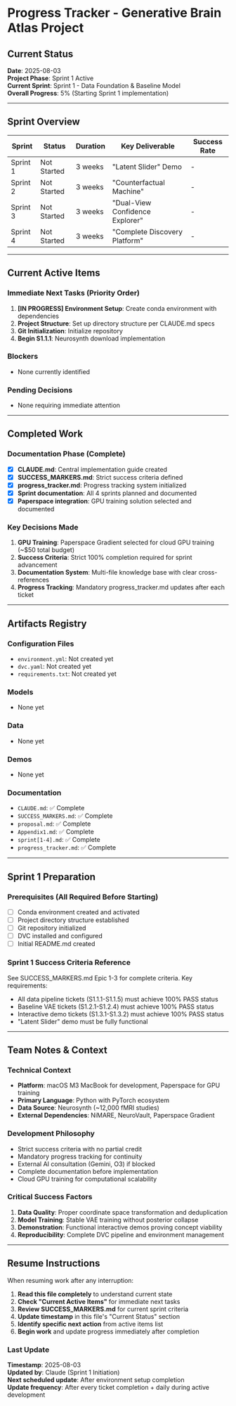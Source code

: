 # Progress Tracker - Generative Brain Atlas Project

## Current Status

**Date**: 2025-08-03  
**Project Phase**: Sprint 1 Active  
**Current Sprint**: Sprint 1 - Data Foundation & Baseline Model  
**Overall Progress**: 5% (Starting Sprint 1 implementation)

---

## Sprint Overview

| Sprint | Status | Duration | Key Deliverable | Success Rate |
|--------|--------|----------|-----------------|--------------|
| Sprint 1 | Not Started | 3 weeks | "Latent Slider" Demo | - |
| Sprint 2 | Not Started | 3 weeks | "Counterfactual Machine" | - |
| Sprint 3 | Not Started | 3 weeks | "Dual-View Confidence Explorer" | - |
| Sprint 4 | Not Started | 3 weeks | "Complete Discovery Platform" | - |

---

## Current Active Items

### Immediate Next Tasks (Priority Order)
1. **[IN PROGRESS] Environment Setup**: Create conda environment with dependencies
2. **Project Structure**: Set up directory structure per CLAUDE.md specs
3. **Git Initialization**: Initialize repository
4. **Begin S1.1.1**: Neurosynth download implementation

### Blockers
- None currently identified

### Pending Decisions
- None requiring immediate attention

---

## Completed Work

### Documentation Phase (Complete)
- [x] **CLAUDE.md**: Central implementation guide created
- [x] **SUCCESS_MARKERS.md**: Strict success criteria defined
- [x] **progress_tracker.md**: Progress tracking system initialized
- [x] **Sprint documentation**: All 4 sprints planned and documented
- [x] **Paperspace integration**: GPU training solution selected and documented

### Key Decisions Made
1. **GPU Training**: Paperspace Gradient selected for cloud GPU training (~$50 total budget)
2. **Success Criteria**: Strict 100% completion required for sprint advancement
3. **Documentation System**: Multi-file knowledge base with clear cross-references
4. **Progress Tracking**: Mandatory progress_tracker.md updates after each ticket

---

## Artifacts Registry

### Configuration Files
- `environment.yml`: Not created yet
- `dvc.yaml`: Not created yet
- `requirements.txt`: Not created yet

### Models
- None yet

### Data
- None yet

### Demos
- None yet

### Documentation
- `CLAUDE.md`: ✅ Complete
- `SUCCESS_MARKERS.md`: ✅ Complete  
- `proposal.md`: ✅ Complete
- `Appendix1.md`: ✅ Complete
- `sprint[1-4].md`: ✅ Complete
- `progress_tracker.md`: ✅ Complete

---

## Sprint 1 Preparation

### Prerequisites (All Required Before Starting)
- [ ] Conda environment created and activated
- [ ] Project directory structure established
- [ ] Git repository initialized
- [ ] DVC installed and configured
- [ ] Initial README.md created

### Sprint 1 Success Criteria Reference
See SUCCESS_MARKERS.md Epic 1-3 for complete criteria. Key requirements:
- All data pipeline tickets (S1.1.1-S1.1.5) must achieve 100% PASS status
- Baseline VAE tickets (S1.2.1-S1.2.4) must achieve 100% PASS status  
- Interactive demo tickets (S1.3.1-S1.3.2) must achieve 100% PASS status
- "Latent Slider" demo must be fully functional

---

## Team Notes & Context

### Technical Context
- **Platform**: macOS M3 MacBook for development, Paperspace for GPU training
- **Primary Language**: Python with PyTorch ecosystem
- **Data Source**: Neurosynth (~12,000 fMRI studies)
- **External Dependencies**: NiMARE, NeuroVault, Paperspace Gradient

### Development Philosophy
- Strict success criteria with no partial credit
- Mandatory progress tracking for continuity
- External AI consultation (Gemini, O3) if blocked
- Complete documentation before implementation
- Cloud GPU training for computational scalability

### Critical Success Factors
1. **Data Quality**: Proper coordinate space transformation and deduplication
2. **Model Training**: Stable VAE training without posterior collapse
3. **Demonstration**: Functional interactive demos proving concept viability
4. **Reproducibility**: Complete DVC pipeline and environment management

---

## Resume Instructions

When resuming work after any interruption:

1. **Read this file completely** to understand current state
2. **Check "Current Active Items"** for immediate next tasks
3. **Review SUCCESS_MARKERS.md** for current sprint criteria
4. **Update timestamp** in this file's "Current Status" section
5. **Identify specific next action** from active items list
6. **Begin work** and update progress immediately after completion

### Last Update
**Timestamp**: 2025-08-03  
**Updated by**: Claude (Sprint 1 Initiation)  
**Next scheduled update**: After environment setup completion  
**Update frequency**: After every ticket completion + daily during active development